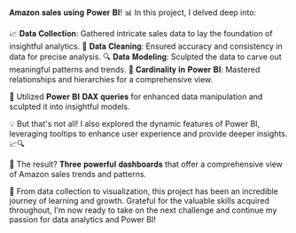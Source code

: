 𝐀𝐦𝐚𝐳𝐨𝐧 𝐬𝐚𝐥𝐞𝐬 𝐮𝐬𝐢𝐧𝐠 𝐏𝐨𝐰𝐞𝐫 𝐁𝐈! 📊 In this project, I delved deep into:

📈 𝐃𝐚𝐭𝐚 𝐂𝐨𝐥𝐥𝐞𝐜𝐭𝐢𝐨𝐧: Gathered intricate sales data to lay the foundation of insightful analytics.
🧹 𝐃𝐚𝐭𝐚 𝐂𝐥𝐞𝐚𝐧𝐢𝐧𝐠: Ensured accuracy and consistency in data for precise analysis.
🔍 𝐃𝐚𝐭𝐚 𝐌𝐨𝐝𝐞𝐥𝐢𝐧𝐠: Sculpted the data to carve out meaningful patterns and trends.
🔗 𝐂𝐚𝐫𝐝𝐢𝐧𝐚𝐥𝐢𝐭𝐲 𝐢𝐧 𝐏𝐨𝐰𝐞𝐫 𝐁𝐈: Mastered relationships and hierarchies for a comprehensive view.

💪 Utilized 𝐏𝐨𝐰𝐞𝐫 𝐁𝐈 𝐃𝐀𝐗 𝐪𝐮𝐞𝐫𝐢𝐞𝐬 for enhanced data manipulation and sculpted it into insightful models.

💡 But that's not all! I also explored the dynamic features of Power BI, leveraging tooltips to enhance user experience and provide deeper insights. 📈🔍

🌟 The result? 𝐓𝐡𝐫𝐞𝐞 𝐩𝐨𝐰𝐞𝐫𝐟𝐮𝐥 𝐝𝐚𝐬𝐡𝐛𝐨𝐚𝐫𝐝𝐬 that offer a comprehensive view of Amazon sales trends and patterns.

🚀 From data collection to visualization, this project has been an incredible journey of learning and growth.
Grateful for the valuable skills acquired throughout, I'm now ready to take on the next challenge and continue my passion for data analytics and Power BI!
